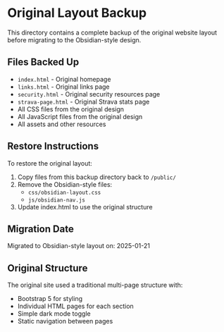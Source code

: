 # Original Layout Backup

This directory contains a complete backup of the original website layout before migrating to the Obsidian-style design.

## Files Backed Up
- `index.html` - Original homepage
- `links.html` - Original links page  
- `security.html` - Original security resources page
- `strava-page.html` - Original Strava stats page
- All CSS files from the original design
- All JavaScript files from the original design
- All assets and other resources

## Restore Instructions
To restore the original layout:
1. Copy files from this backup directory back to `/public/`
2. Remove the Obsidian-style files:
   - `css/obsidian-layout.css`
   - `js/obsidian-nav.js`
3. Update index.html to use the original structure

## Migration Date
Migrated to Obsidian-style layout on: 2025-01-21

## Original Structure
The original site used a traditional multi-page structure with:
- Bootstrap 5 for styling
- Individual HTML pages for each section
- Simple dark mode toggle
- Static navigation between pages